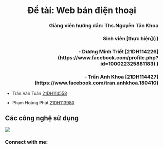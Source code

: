 <h1  align="center">Đề tài: Web bán điện thoại</h1>
<h3 align="right">Giảng viên hướng dẫn: Ths.Nguyễn Tấn Khoa</h3>

<h3 align="right"> Sinh viên [thực hiện](:)</h3>

<h3 align="right">- Dương Minh Triết [21DH114226](https://www.facebook.com/profile.php?id=100022325881183) )</h3>

<h3 align="right">- Trần Anh Khoa [21DH114427](https://www.facebook.com/tran.anhkhoa.180410)</h3>

- Trần Văn Tuấn [21DH114558](https://www.facebook.com/profile.php?id=100044514202977)

- Phạm Hoàng Phát [21DH113980](https://www.facebook.com/hphat.031)
<div>
  <div><h2>Các công nghệ sử dụng</h2></div>
  <img src='https://www.google.com/imgres?imgurl=https%3A%2F%2Fmiro.medium.com%2Fv2%2Fresize%3Afit%3A680%2F1*RDN058L5gQ02Xy13OaxjnQ.jpeg&tbnid=vcJuV7Q_qS7PhM&vet=12ahUKEwiXy7eEvaKCAxWtXvUHHY2pBMQQMygQegQIARB5..i&imgrefurl=https%3A%2F%2Fmedium.com%2F%40iqrajamil%2Fthe-2022-reactjs-developer-roadmap-zero-to-hero-39b6db534dc0&docid=rayvVoXwX3bZfM&w=680&h=382&q=reactjs&ved=2ahUKEwiXy7eEvaKCAxWtXvUHHY2pBMQQMygQegQIARB5'/>
</div>
<h3 align="left">Connect with me:</h3>
<p align="left">
</p>
